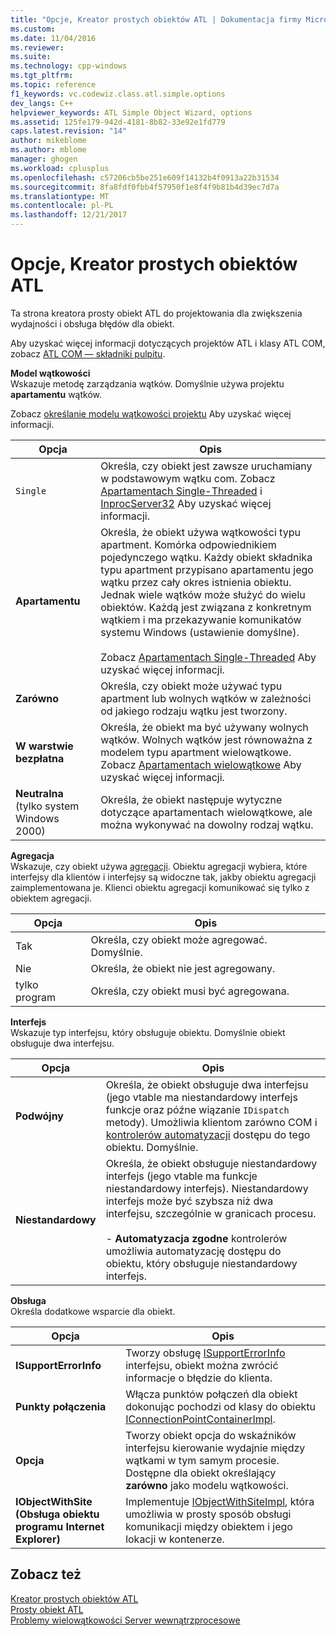 ```yaml
---
title: "Opcje, Kreator prostych obiektów ATL | Dokumentacja firmy Microsoft"
ms.custom: 
ms.date: 11/04/2016
ms.reviewer: 
ms.suite: 
ms.technology: cpp-windows
ms.tgt_pltfrm: 
ms.topic: reference
f1_keywords: vc.codewiz.class.atl.simple.options
dev_langs: C++
helpviewer_keywords: ATL Simple Object Wizard, options
ms.assetid: 125fe179-942d-4181-8b82-33e92e1fd779
caps.latest.revision: "14"
author: mikeblome
ms.author: mblome
manager: ghogen
ms.workload: cplusplus
ms.openlocfilehash: c57206cb5be251e609f14132b4f0913a22b31534
ms.sourcegitcommit: 8fa8fdf0fbb4f57950f1e8f4f9b81b4d39ec7d7a
ms.translationtype: MT
ms.contentlocale: pl-PL
ms.lasthandoff: 12/21/2017
---
```

# <a name="options-atl-simple-object-wizard"></a>Opcje, Kreator prostych obiektów ATL
Ta strona kreatora prosty obiekt ATL do projektowania dla zwiększenia wydajności i obsługa błędów dla obiekt.  
  
 Aby uzyskać więcej informacji dotyczących projektów ATL i klasy ATL COM, zobacz [ATL COM — składniki pulpitu](../../atl/atl-com-desktop-components.md).  
  
 **Model wątkowości**  
 Wskazuje metodę zarządzania wątków. Domyślnie używa projektu **apartamentu** wątków.  
  
 Zobacz [określanie modelu wątkowości projektu](../../atl/specifying-the-threading-model-for-a-project-atl.md) Aby uzyskać więcej informacji.  
  
|Opcja|Opis|  
|------------|-----------------|  
|`Single`|Określa, czy obiekt jest zawsze uruchamiany w podstawowym wątku com. Zobacz [Apartamentach Single-Threaded](http://msdn.microsoft.com/library/windows/desktop/ms680112) i [InprocServer32](http://msdn.microsoft.com/library/windows/desktop/ms682390) Aby uzyskać więcej informacji.|  
|**Apartamentu**|Określa, że obiekt używa wątkowości typu apartment. Komórka odpowiednikiem pojedynczego wątku. Każdy obiekt składnika typu apartment przypisano apartamentu jego wątku przez cały okres istnienia obiektu. Jednak wiele wątków może służyć do wielu obiektów. Każdą jest związana z konkretnym wątkiem i ma przekazywanie komunikatów systemu Windows (ustawienie domyślne).<br /><br /> Zobacz [Apartamentach Single-Threaded](http://msdn.microsoft.com/library/windows/desktop/ms680112) Aby uzyskać więcej informacji.|  
|**Zarówno**|Określa, czy obiekt może używać typu apartment lub wolnych wątków w zależności od jakiego rodzaju wątku jest tworzony.|  
|**W warstwie bezpłatna**|Określa, że obiekt ma być używany wolnych wątków. Wolnych wątków jest równoważna z modelem typu apartment wielowątkowe. Zobacz [Apartamentach wielowątkowe](http://msdn.microsoft.com/library/windows/desktop/ms693421) Aby uzyskać więcej informacji.|  
|**Neutralna** (tylko system Windows 2000)|Określa, że obiekt następuje wytyczne dotyczące apartamentach wielowątkowe, ale można wykonywać na dowolny rodzaj wątku.|  
  
 **Agregacja**  
 Wskazuje, czy obiekt używa [agregacji](http://msdn.microsoft.com/library/windows/desktop/ms686558). Obiektu agregacji wybiera, które interfejsy dla klientów i interfejsy są widoczne tak, jakby obiektu agregacji zaimplementowana je. Klienci obiektu agregacji komunikować się tylko z obiektem agregacji.  
  
|Opcja|Opis|  
|------------|-----------------|  
|Tak|Określa, czy obiekt może agregować. Domyślnie.|  
|Nie|Określa, że obiekt nie jest agregowany.|  
|tylko program|Określa, czy obiekt musi być agregowana.|  
  
 **Interfejs**  
 Wskazuje typ interfejsu, który obsługuje obiektu. Domyślnie obiekt obsługuje dwa interfejsu.  
  
|Opcja|Opis|  
|------------|-----------------|  
|**Podwójny**|Określa, że obiekt obsługuje dwa interfejsu (jego vtable ma niestandardowy interfejs funkcje oraz późne wiązanie `IDispatch` metody). Umożliwia klientom zarówno COM i [kontrolerów automatyzacji](../../mfc/automation-clients.md) dostępu do tego obiektu. Domyślnie.|  
|**Niestandardowy**|Określa, że obiekt obsługuje niestandardowy interfejs (jego vtable ma funkcje niestandardowy interfejs). Niestandardowy interfejs może być szybsza niż dwa interfejsu, szczególnie w granicach procesu.<br /><br /> -   **Automatyzacja zgodne** kontrolerów umożliwia automatyzację dostępu do obiektu, który obsługuje niestandardowy interfejs.|  
  
 **Obsługa**  
 Określa dodatkowe wsparcie dla obiekt.  
  
|Opcja|Opis|  
|------------|-----------------|  
|**ISupportErrorInfo**|Tworzy obsługę [ISupportErrorInfo](../../atl/reference/isupporterrorinfoimpl-class.md) interfejsu, obiekt można zwrócić informacje o błędzie do klienta.|  
|**Punkty połączenia**|Włącza punktów połączeń dla obiekt dokonując pochodzi od klasy do obiektu [IConnectionPointContainerImpl](../../atl/reference/iconnectionpointcontainerimpl-class.md).|  
|**Opcja**|Tworzy obiekt opcja do wskaźników interfejsu kierowanie wydajnie między wątkami w tym samym procesie. Dostępne dla obiekt określający **zarówno** jako modelu wątkowości.|  
|**IObjectWithSite (Obsługa obiektu programu Internet Explorer)**|Implementuje [IObjectWithSiteImpl](../../atl/reference/iobjectwithsiteimpl-class.md), która umożliwia w prosty sposób obsługi komunikacji między obiektem i jego lokacji w kontenerze.|  
  
## <a name="see-also"></a>Zobacz też  
 [Kreator prostych obiektów ATL](../../atl/reference/atl-simple-object-wizard.md)   
 [Prosty obiekt ATL](../../atl/reference/adding-an-atl-simple-object.md)   
 [Problemy wielowątkowości Server wewnątrzprocesowe](http://msdn.microsoft.com/library/windows/desktop/ms687205)

